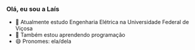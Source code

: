### Olá, eu sou a Laís


- 🔭 Atualmente estudo Engenharia Elétrica na Universidade Federal de Viçosa
- 🌱 Também estou aprendendo programação
- 😄 Pronomes: ela/dela

